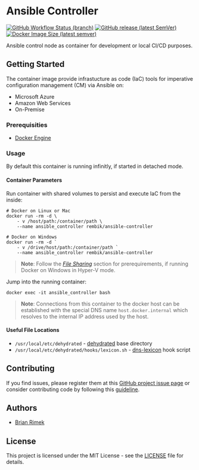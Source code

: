 # Ansible Controller

[![GitHub Workflow Status (branch)](https://img.shields.io/github/workflow/status/rembik/docker-ansible-controller/docker-ci/master?logo=github&label=build)](https://github.com/rembik/docker-ansible-controller/actions)
[![GitHub release (latest SemVer)](https://img.shields.io/github/v/release/rembik/docker-ansible-controller?logo=github)](https://github.com/rembik/docker-ansible-controller/releases)
[![Docker Image Size (latest semver)](https://img.shields.io/docker/image-size/rembik/ansible-controller?label=image&logo=docker&logoColor=FFF&sort=semver)](https://hub.docker.com/r/rembik/ansible-controller)

Ansible control node as container for development or local CI/CD purposes.

## Getting Started

 The container image provide infrastucture as code (IaC) tools for imperative configuration management (CM) via Ansible on:

* Microsoft Azure
* Amazon Web Services
* On-Premise

### Prerequisities

* [Docker Engine](https://docs.docker.com/get-docker/)

### Usage

By default this container is running infinitly, if started in detached mode.

#### Container Parameters

Run container with shared volumes to persist and execute IaC from the inside:

```shell
# Docker on Linux or Mac
docker run -rm -d \
    - v /host/path:/container/path \
    --name ansible_controller rembik/ansible-controller

# Docker on Windows
docker run -rm -d `
    - v /drive/host/path:/container/path `
    --name ansible_controller rembik/ansible-controller
```

> **Note**: Follow the *[File Sharing](https://docs.docker.com/docker-for-windows/#resources)* section for prerequirements, if running Docker on Windows in Hyper-V mode.

Jump into the running container:

```shell
docker exec -it ansible_controller bash
```

> **Note**: Connections from this container to the docker host can be established with the special DNS name `host.docker.internal` which resolves to the internal IP address used by the host.

#### Useful File Locations

* `/usr/local/etc/dehydrated` - [dehydrated](https://github.com/dehydrated-io/dehydrated) base directory
* `/usr/local/etc/dehydrated/hooks/lexicon.sh` - [dns-lexicon](https://github.com/AnalogJ/lexicon) hook script

## Contributing

If you find issues, please register them at this [GitHub project issue page](https://github.com/rembik/docker-ansible-controller/issues/new/choose) or consider contributing code by following this [guideline](http://github.com/rembik/docker-ansible-controller/tree/master/.github/CONTRIBUTING.md).

## Authors

* [Brian Rimek](https://github.com/rembik)

## License

This project is licensed under the MIT License - see the [LICENSE](http://github.com/rembik/docker-ansible-controller/tree/master/.github/LICENSE) file for details.
